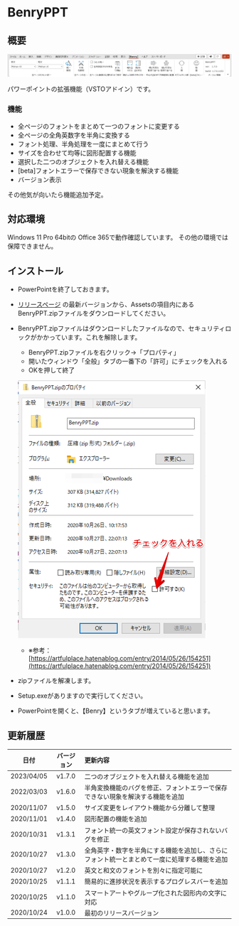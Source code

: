 # BenryPPT

## 概要

![ribbon](./README_RESOURCES/ribbon.png)

パワーポイントの拡張機能（VSTOアドイン）です。

### 機能

- 全ページのフォントをまとめて一つのフォントに変更する
- 全ページの全角英数字を半角に変換する
- フォント処理、半角処理を一度にまとめて行う
- サイズを合わせて均等に図形配置する機能
- 選択した二つのオブジェクトを入れ替える機能
- [beta]フォントエラーで保存できない現象を解決する機能
- バージョン表示

その他気が向いたら機能追加予定。

## 対応環境

Windows 11 Pro 64bitの Office 365で動作確認しています。
その他の環境では保障できません。

## インストール

- PowerPointを終了しておきます。
- [リリースページ](https://github.com/takashyx/BenryPPT/releases) の最新バージョンから、Assetsの項目内にあるBenryPPT.zipファイルをダウンロードしてください。
- BenryPPT.zipファイルはダウンロードしたファイルなので、セキュリティロックがかかっています。これを解除します。
  - BenryPPT.zipファイルを右クリック→「プロパティ」
  - 開いたウィンドウ「全般」タブの一番下の「許可」にチェックを入れる
  - OKを押して終了

  ![setup](./README_RESOURCES/unlock.png)
  - ※参考：[https://artfulplace.hatenablog.com/entry/2014/05/26/154251](https://artfulplace.hatenablog.com/entry/2014/05/26/154251)

- zipファイルを解凍します。
- Setup.exeがありますので実行してください。
- PowerPointを開くと、【Benry】というタブが増えていると思います。

## 更新履歴

|日付|バージョン|更新内容|
|:-:|:-:|:-|
|2023/04/05|v1.7.0|二つのオブジェクトを入れ替える機能を追加|
|2022/03/03|v1.6.0|半角変換機能のバグを修正、フォントエラーで保存できない現象を解決する機能を追加|
|2020/11/07|v1.5.0|サイズ変更をレイアウト機能から分離して整理|
|2020/11/01|v1.4.0|図形配置の機能を追加|
|2020/10/31|v1.3.1|フォント統一の英文フォント設定が保存されないバグを修正|
|2020/10/27|v1.3.0|全角英字・数字を半角にする機能を追加し、さらにフォント統一とまとめて一度に処理する機能を追加|
|2020/10/27|v1.2.0|英文と和文のフォントを別々に指定可能に|
|2020/10/25|v1.1.1|簡易的に進捗状況を表示するプログレスバーを追加|
|2020/10/25|v1.1.0| スマートアートやグループ化された図形内の文字に対応|
|2020/10/24|v1.0.0|最初のリリースバージョン|
